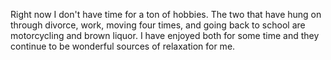 Right now I don't have time for a ton of hobbies.  The two that have hung on through divorce, work, moving four times, and going back to school are motorcycling and brown liquor.  I have enjoyed both for some time and they continue to be wonderful sources of relaxation for me.
